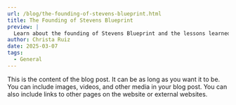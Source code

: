 ```yaml
---
url: /blog/the-founding-of-stevens-blueprint.html
title: The Founding of Stevens Blueprint
preview: |
  Learn about the founding of Stevens Blueprint and the lessons learned along the way.
author: Christa Ruiz
date: 2025-03-07
tags:
  - General
---
```


This is the content of the blog post. It can be as long as you want it to be. You can include images, videos, and other media in your blog post. You can also include links to other pages on the website or external websites.
